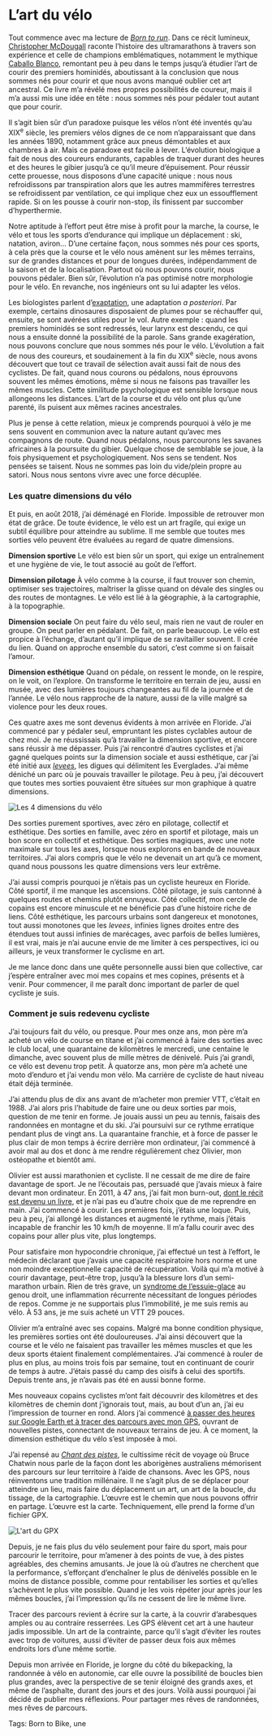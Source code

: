 # L&#8217;art du vélo

Tout commence avec ma lecture de [*Born to run*](https://www.amazon.com/Born-Run-Hidden-Superathletes-Greatest/dp/0307279189/). Dans ce récit lumineux, [Christopher McDougall](https://en.wikipedia.org/wiki/Christopher_McDougall) raconte l’histoire des ultramarathons à travers son expérience et celle de champions emblématiques, notamment le mythique [Caballo Blanco](https://en.wikipedia.org/wiki/Micah_True), remontant peu à peu dans le temps jusqu’à étudier l’art de courir des premiers hominidés, aboutissant à la conclusion que nous sommes nés pour courir et que nous avons manqué oublier cet art ancestral. Ce livre m’a révélé mes propres possibilités de coureur, mais il m’a aussi mis une idée en tête : nous sommes nés pour pédaler tout autant que pour courir.<span id="more-50321"></span>

Il s’agit bien sûr d’un paradoxe puisque les vélos n’ont été inventés qu’au XIX<sup>e</sup> siècle, les premiers vélos dignes de ce nom n’apparaissant que dans les années 1890, notamment grâce aux pneus démontables et aux chambres à air. Mais ce paradoxe est facile à lever. L’évolution biologique a fait de nous des coureurs endurants, capables de traquer durant des heures et des heures le gibier jusqu’à ce qu’il meure d’épuisement. Pour réussir cette prouesse, nous disposons d’une capacité unique : nous nous refroidissons par transpiration alors que les autres mammifères terrestres se refroidissent par ventilation, ce qui implique chez eux un essoufflement rapide. Si on les pousse à courir non-stop, ils finissent par succomber d’hyperthermie.

Notre aptitude à l’effort peut être mise à profit pour la marche, la course, le vélo et tous les sports d’endurance qui implique un déplacement : ski, natation, aviron… D’une certaine façon, nous sommes nés pour ces sports, à cela près que la course et le vélo nous amènent sur les mêmes terrains, sur de grandes distances et pour de longues durées, indépendamment de la saison et de la localisation. Partout où nous pouvons courir, nous pouvons pédaler. Bien sûr, l’évolution n’a pas optimisé notre morphologie pour le vélo. En revanche, nos ingénieurs ont su lui adapter les vélos.

Les biologistes parlent d’[exaptation](https://en.wikipedia.org/wiki/Exaptation), une adaptation *a posteriori*. Par exemple, certains dinosaures disposaient de plumes pour se réchauffer qui, ensuite, se sont avérées utiles pour le vol. Autre exemple : quand les premiers hominidés se sont redressés, leur larynx est descendu, ce qui nous a ensuite donné la possibilité de la parole. Sans grande exagération, nous pouvons conclure que nous sommes nés pour le vélo. L’évolution a fait de nous des coureurs, et soudainement à la fin du XIX<sup>e</sup> siècle, nous avons découvert que tout ce travail de sélection avait aussi fait de nous des cyclistes. De fait, quand nous courons ou pédalons, nous éprouvons souvent les mêmes émotions, même si nous ne faisons pas travailler les mêmes muscles. Cette similitude psychologique est sensible lorsque nous allongeons les distances. L’art de la course et du vélo ont plus qu’une parenté, ils puisent aux mêmes racines ancestrales.

Plus je pense à cette relation, mieux je comprends pourquoi à vélo je me sens souvent en communion avec la nature autant qu’avec mes compagnons de route. Quand nous pédalons, nous parcourons les savanes africaines à la poursuite du gibier. Quelque chose de semblable se joue, à la fois physiquement et psychologiquement. Nos sens se tendent. Nos pensées se taisent. Nous ne sommes pas loin du vide/plein propre au satori. Nous nous sentons vivre avec une force décuplée.

### Les quatre dimensions du vélo

Et puis, en août 2018, j’ai déménagé en Floride. Impossible de retrouver mon état de grâce. De toute évidence, le vélo est un art fragile, qui exige un subtil équilibre pour atteindre au sublime. Il me semble que toutes mes sorties vélo peuvent être évaluées au regard de quatre dimensions.

**Dimension sportive** Le vélo est bien sûr un sport, qui exige un entraînement et une hygiène de vie, le tout associé au goût de l’effort.

**Dimension pilotage** À vélo comme à la course, il faut trouver son chemin, optimiser ses trajectoires, maîtriser la glisse quand on dévale des singles ou des routes de montagnes. Le vélo est lié à la géographie, à la cartographie, à la topographie.

**Dimension sociale** On peut faire du vélo seul, mais rien ne vaut de rouler en groupe. On peut parler en pédalant. De fait, on parle beaucoup. Le vélo est propice à l’échange, d’autant qu’il implique de se ravitailler souvent. Il crée du lien. Quand on approche ensemble du satori, c’est comme si on faisait l’amour.

**Dimension esthétique** Quand on pédale, on ressent le monde, on le respire, on le voit, on l’explore. On transforme le territoire en terrain de jeu, aussi en musée, avec des lumières toujours changeantes au fil de la journée et de l’année. Le vélo nous rapproche de la nature, aussi de la ville malgré sa violence pour les deux roues.

Ces quatre axes me sont devenus évidents à mon arrivée en Floride. J’ai commencé par y pédaler seul, empruntant les pistes cyclables autour de chez moi. Je ne réussissais qu’à travailler la dimension sportive, et encore sans réussir à me dépasser. Puis j’ai rencontré d’autres cyclistes et j’ai gagné quelques points sur la dimension sociale et aussi esthétique, car j’ai été initié aux [*levees*](https://en.wikipedia.org/wiki/Levee), les digues qui délimitent les Everglades. J’ai même déniché un parc où je pouvais travailler le pilotage. Peu à peu, j’ai découvert que toutes mes sorties pouvaient être situées sur mon graphique à quatre dimensions.

![Les 4 dimensions du vélo](https://tcrouzet.com/images_tc/2018/11/4dim.jpg)

Des sorties purement sportives, avec zéro en pilotage, collectif et esthétique. Des sorties en famille, avec zéro en sportif et pilotage, mais un bon score en collectif et esthétique. Des sorties magiques, avec une note maximale sur tous les axes, lorsque nous explorons en bande de nouveaux territoires. J’ai alors compris que le vélo ne devenait un art qu’à ce moment, quand nous poussons les quatre dimensions vers leur extrême.

J’ai aussi compris pourquoi je n’étais pas un cycliste heureux en Floride. Côté sportif, il me manque les ascensions. Côté pilotage, je suis cantonné à quelques routes et chemins plutôt ennuyeux. Côté collectif, mon cercle de copains est encore minuscule et ne bénéficie pas d’une histoire riche de liens. Côté esthétique, les parcours urbains sont dangereux et monotones, tout aussi monotones que les *levees*, infinies lignes droites entre des étendues tout aussi infinies de marécages, avec parfois de belles lumières, il est vrai, mais je n’ai aucune envie de me limiter à ces perspectives, ici ou ailleurs, je veux transformer le cyclisme en art.

Je me lance donc dans une quête personnelle aussi bien que collective, car j’espère entraîner avec moi mes copains et mes copines, présents et à venir. Pour commencer, il me paraît donc important de parler de quel cycliste je suis.

### Comment je suis redevenu cycliste

J’ai toujours fait du vélo, ou presque. Pour mes onze ans, mon père m’a acheté un vélo de course en titane et j’ai commencé à faire des sorties avec le club local, une quarantaine de kilomètres le mercredi, une centaine le dimanche, avec souvent plus de mille mètres de dénivelé. Puis j’ai grandi, ce vélo est devenu trop petit. À quatorze ans, mon père m’a acheté une moto d’enduro et j’ai vendu mon vélo. Ma carrière de cycliste de haut niveau était déjà terminée.

J’ai attendu plus de dix ans avant de m’acheter mon premier VTT, c’était en 1988. J’ai alors pris l’habitude de faire une ou deux sorties par mois, question de me tenir en forme. Je jouais aussi un peu au tennis, faisais des randonnées en montagne et du ski. J’ai poursuivi sur ce rythme erratique pendant plus de vingt ans. La quarantaine franchie, et à force de passer le plus clair de mon temps à écrire derrière mon ordinateur, j’ai commencé à avoir mal au dos et donc à me rendre régulièrement chez Olivier, mon ostéopathe et bientôt ami.

Olivier est aussi marathonien et cycliste. Il ne cessait de me dire de faire davantage de sport. Je ne l’écoutais pas, persuadé que j’avais mieux à faire devant mon ordinateur. En 2011, à 47 ans, j’ai fait mon burn-out, [dont le récit est devenu un livre](https://tcrouzet.com/jai-debranche/), et je n’ai pas eu d’autre choix que de me reprendre en main. J’ai commencé à courir. Les premières fois, j’étais une loque. Puis, peu à peu, j’ai allongé les distances et augmenté le rythme, mais j’étais incapable de franchir les 10 km/h de moyenne. Il m’a fallu courir avec des copains pour aller plus vite, plus longtemps.

Pour satisfaire mon hypocondrie chronique, j’ai effectué un test à l’effort, le médecin déclarant que j’avais une capacité respiratoire hors norme et une non moindre exceptionnelle capacité de récupération. Voilà qui m’a motivé à courir davantage, peut-être trop, jusqu’à la blessure lors d’un semi-marathon urbain. Rien de très grave, un [syndrome de l’essuie-glace](https://entrainement-sportif.fr/tendinite-fascia-lata.htm) au genou droit, une inflammation récurrente nécessitant de longues périodes de repos. Comme je ne supportais plus l’immobilité, je me suis remis au vélo. À 53 ans, je me suis acheté un VTT 29 pouces.

Olivier m’a entraîné avec ses copains. Malgré ma bonne condition physique, les premières sorties ont été douloureuses. J’ai ainsi découvert que la course et le vélo ne faisaient pas travailler les mêmes muscles et que les deux sports étaient finalement complémentaires. J’ai commencé à rouler de plus en plus, au moins trois fois par semaine, tout en continuant de courir de temps à autre. J’étais passé du camp des oisifs à celui des sportifs. Depuis trente ans, je n’avais pas été en aussi bonne forme.

Mes nouveaux copains cyclistes m’ont fait découvrir des kilomètres et des kilomètres de chemin dont j’ignorais tout, mais, au bout d’un an, j’ai eu l’impression de tourner en rond. Alors j’ai commencé [à passer des heures sur Google Earth et à tracer des parcours avec mon GPS](https://tcrouzet.com/2019/03/21/randos-vtt-ou-autres-comment-creer-une-trace-gpx/), ouvrant de nouvelles pistes, connectant de nouveaux terrains de jeu. À ce moment, la dimension esthétique du vélo s’est imposée à moi.

J’ai repensé au [*Chant des pistes*](https://www.amazon.fr/chant-pistes-cc-Bruce-Chatwin/dp/2253054771/), le cultissime récit de voyage où Bruce Chatwin nous parle de la façon dont les aborigènes australiens mémorisent des parcours sur leur territoire à l’aide de chansons. Avec les GPS, nous réinventons une tradition millénaire. Il ne s’agit plus de se déplacer pour atteindre un lieu, mais faire du déplacement un art, un art de la boucle, du tissage, de la cartographie. L’œuvre est le chemin que nous pouvons offrir en partage. L’œuvre est la carte. Techniquement, elle prend la forme d’un fichier GPX.

![L'art du GPX](https://tcrouzet.com/images_tc/2018/09/loop.jpg)

Depuis, je ne fais plus du vélo seulement pour faire du sport, mais pour parcourir le territoire, pour m’amener à des points de vue, à des pistes agréables, des chemins amusants. Je joue là où d’autres ne cherchent que la performance, s’efforçant d’enchaîner le plus de dénivelés possible en le moins de distance possible, comme pour rentabiliser les sorties et qu’elles s’achèvent le plus vite possible. Quand je les vois répéter jour après jour les mêmes boucles, j’ai l’impression qu’ils ne cessent de lire le même livre.

Tracer des parcours revient à écrire sur la carte, à la couvrir d’arabesques amples ou au contraire resserrées. Les GPS élèvent cet art à une hauteur jadis impossible. Un art de la contrainte, parce qu’il s’agit d’éviter les routes avec trop de voitures, aussi d’éviter de passer deux fois aux mêmes endroits lors d’une même sortie.

Depuis mon arrivée en Floride, je lorgne du côté du bikepacking, la randonnée à vélo en autonomie, car elle ouvre la possibilité de boucles bien plus grandes, avec la perspective de se tenir éloigné des grands axes, et même de l’asphalte, durant des jours et des jours. Voilà aussi pourquoi j’ai décidé de publier mes réflexions. Pour partager mes rêves de randonnées, mes rêves de parcours.

Tags: Born to Bike, une